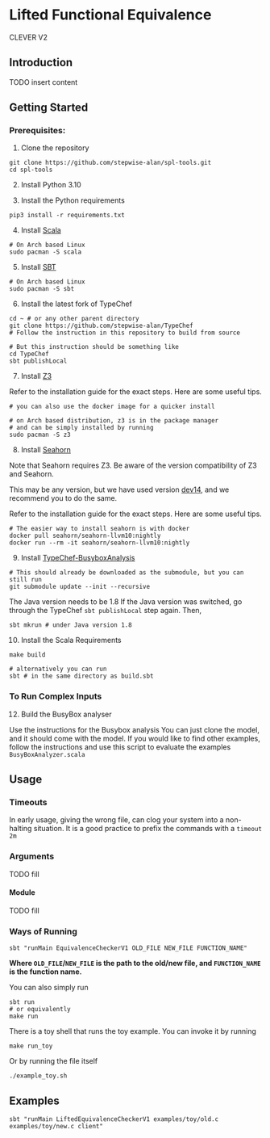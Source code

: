 # Lifted Functional Equivalence
CLEVER V2

## Introduction

TODO insert content

## Getting Started
### Prerequisites:
1. Clone the repository
```
git clone https://github.com/stepwise-alan/spl-tools.git
cd spl-tools
```

2. Install Python 3.10

3. Install the Python requirements
```
pip3 install -r requirements.txt
```

4. Install [Scala](https://www.scala-lang.org/download/)
```
# On Arch based Linux
sudo pacman -S scala
```

5. Install [SBT](https://www.scala-sbt.org/download.html)
```
# On Arch based Linux
sudo pacman -S sbt
```

6. Install the latest fork of TypeChef
```
cd ~ # or any other parent directory
git clone https://github.com/stepwise-alan/TypeChef
# Follow the instruction in this repository to build from source

# But this instruction should be something like
cd TypeChef
sbt publishLocal
```

7. Install [Z3](https://github.com/Z3Prover/z3)

Refer to the installation guide for the exact steps. 
Here are some useful tips.
```
# you can also use the docker image for a quicker install

# on Arch based distribution, z3 is in the package manager
# and can be simply installed by running
sudo pacman -S z3
```


8. Install [Seahorn](https://github.com/seahorn/seahorn/)

Note that Seahorn requires Z3.
Be aware of the version compatibility of Z3 and Seahorn. 

This may be any version, but we have used version 
[dev14](https://github.com/seahorn/seahorn/tree/dev14), 
and we recommend you to do the same. 

Refer to the installation guide for the exact steps. 
Here are some useful tips.
```
# The easier way to install seahorn is with docker
docker pull seahorn/seahorn-llvm10:nightly
docker run --rm -it seahorn/seahorn-llvm10:nightly
```

9. Install [TypeChef-BusyboxAnalysis](https://github.com/ckaestne/TypeChef-BusyboxAnalysis) 

```
# This should already be downloaded as the submodule, but you can still run
git submodule update --init --recursive

```

The Java version needs to be 1.8
If the Java version was switched, go through the TypeChef ``sbt publishLocal`` step again. 
Then,

```
sbt mkrun # under Java version 1.8
```


10. Install the Scala Requirements
   ```
   make build

   # alternatively you can run
   sbt # in the same directory as build.sbt
   ```

### To Run Complex Inputs
12. Build the BusyBox analyser

Use the instructions for the Busybox analysis
You can just clone the model, and it should come with the model. 
If you would like to find other examples, follow the instructions and use this script to evaluate the examples ``BusyBoxAnalyzer.scala``

<!-- 11. Build -->

## Usage

### Timeouts
In early usage, giving the wrong file, can clog your system into a non-halting situation. 
It is a good practice to prefix the commands with a ``timeout 2m``

### Arguments

TODO fill

#### Module

TODO fill

### Ways of Running

```shell
sbt "runMain EquivalenceCheckerV1 OLD_FILE NEW_FILE FUNCTION_NAME"
```
**Where `OLD_FILE`/`NEW_FILE` is the path to the old/new file, and `FUNCTION_NAME` is the function name.**

You can also simply run
```
sbt run
# or equivalently
make run
```

There is a toy shell that runs the toy example. 
You can invoke it by running
```
make run_toy
```

Or by running the file itself
```
./example_toy.sh
```

## Examples
```shell
sbt "runMain LiftedEquivalenceCheckerV1 examples/toy/old.c examples/toy/new.c client"
```